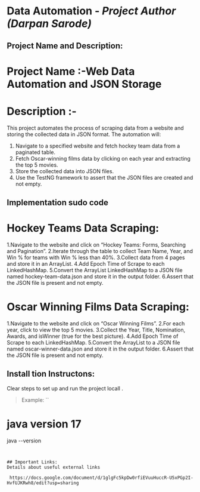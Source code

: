 # Data Automation - _Project Author (Darpan Sarode)_

## Project Name and Description:

# Project Name :-Web Data Automation and JSON Storage

# Description :- 
This project automates the process of scraping data from a website and storing the collected data in JSON format. The automation will:

1. Navigate to a specified website and fetch hockey team data from a paginated table.
2. Fetch Oscar-winning films data by clicking on each year and extracting the top 5 movies.
3. Store the collected data into JSON files.
4. Use the TestNG framework to assert that the JSON files are created and not empty.

## Implementation sudo code

# Hockey Teams Data Scraping:

1.Navigate to the website and click on “Hockey Teams: Forms, Searching and Pagination”.
2.Iterate through the table to collect Team Name, Year, and Win % for teams with Win % less than 40%.
3.Collect data from 4 pages and store it in an ArrayList<LinkedHashMap>.
4.Add Epoch Time of Scrape to each LinkedHashMap.
5.Convert the ArrayList LinkedHashMap to a JSON file named hockey-team-data.json and store it in the output folder.
6.Assert that the JSON file is present and not empty.

 
# Oscar Winning Films Data Scraping:

1.Navigate to the website and click on “Oscar Winning Films”.
2.For each year, click to view the top 5 movies.
3.Collect the Year, Title, Nomination, Awards, and isWinner (true for the best picture).
4.Add Epoch Time of Scrape to each LinkedHashMap.
5.Convert the ArrayList<LinkedHashMap> to a JSON file named oscar-winner-data.json and store it in the output folder.
6.Assert that the JSON file is present and not empty.

## Install tion Instructons:
Clear steps to set up and run the project locall .
> Example:
``
# java version 17
java --version
```


## Important Links:
Details about useful external links
 
 https://docs.google.com/document/d/1glgFc5kpDw0rfiEVuuHuccR-U5xPGp2I-HvfUJKRwh8/edit?usp=sharing
